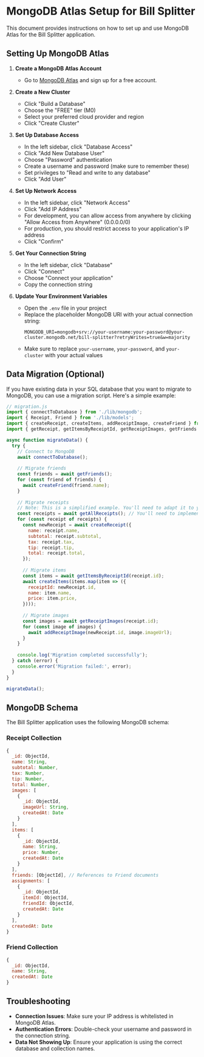 # MongoDB Atlas Setup for Bill Splitter

This document provides instructions on how to set up and use MongoDB Atlas for the Bill Splitter application.

## Setting Up MongoDB Atlas

1. **Create a MongoDB Atlas Account**
   - Go to [MongoDB Atlas](https://www.mongodb.com/cloud/atlas) and sign up for a free account.

2. **Create a New Cluster**
   - Click "Build a Database"
   - Choose the "FREE" tier (M0)
   - Select your preferred cloud provider and region
   - Click "Create Cluster"

3. **Set Up Database Access**
   - In the left sidebar, click "Database Access"
   - Click "Add New Database User"
   - Choose "Password" authentication
   - Create a username and password (make sure to remember these)
   - Set privileges to "Read and write to any database"
   - Click "Add User"

4. **Set Up Network Access**
   - In the left sidebar, click "Network Access"
   - Click "Add IP Address"
   - For development, you can allow access from anywhere by clicking "Allow Access from Anywhere" (0.0.0.0/0)
   - For production, you should restrict access to your application's IP address
   - Click "Confirm"

5. **Get Your Connection String**
   - In the left sidebar, click "Database"
   - Click "Connect"
   - Choose "Connect your application"
   - Copy the connection string

6. **Update Your Environment Variables**
   - Open the `.env` file in your project
   - Replace the placeholder MongoDB URI with your actual connection string:
     ```
     MONGODB_URI=mongodb+srv://your-username:your-password@your-cluster.mongodb.net/bill-splitter?retryWrites=true&w=majority
     ```
   - Make sure to replace `your-username`, `your-password`, and `your-cluster` with your actual values

## Data Migration (Optional)

If you have existing data in your SQL database that you want to migrate to MongoDB, you can use a migration script. Here's a simple example:

```javascript
// migration.js
import { connectToDatabase } from './lib/mongodb';
import { Receipt, Friend } from './lib/models';
import { createReceipt, createItems, addReceiptImage, createFriend } from './lib/mongodb-db';
import { getReceipt, getItemsByReceiptId, getReceiptImages, getFriends } from './lib/db';

async function migrateData() {
  try {
    // Connect to MongoDB
    await connectToDatabase();
    
    // Migrate friends
    const friends = await getFriends();
    for (const friend of friends) {
      await createFriend(friend.name);
    }
    
    // Migrate receipts
    // Note: This is a simplified example. You'll need to adapt it to your specific data structure
    const receipts = await getAllReceipts(); // You'll need to implement this function
    for (const receipt of receipts) {
      const newReceipt = await createReceipt({
        name: receipt.name,
        subtotal: receipt.subtotal,
        tax: receipt.tax,
        tip: receipt.tip,
        total: receipt.total,
      });
      
      // Migrate items
      const items = await getItemsByReceiptId(receipt.id);
      await createItems(items.map(item => ({
        receiptId: newReceipt.id,
        name: item.name,
        price: item.price,
      })));
      
      // Migrate images
      const images = await getReceiptImages(receipt.id);
      for (const image of images) {
        await addReceiptImage(newReceipt.id, image.imageUrl);
      }
    }
    
    console.log('Migration completed successfully');
  } catch (error) {
    console.error('Migration failed:', error);
  }
}

migrateData();
```

## MongoDB Schema

The Bill Splitter application uses the following MongoDB schema:

### Receipt Collection

```javascript
{
  _id: ObjectId,
  name: String,
  subtotal: Number,
  tax: Number,
  tip: Number,
  total: Number,
  images: [
    {
      _id: ObjectId,
      imageUrl: String,
      createdAt: Date
    }
  ],
  items: [
    {
      _id: ObjectId,
      name: String,
      price: Number,
      createdAt: Date
    }
  ],
  friends: [ObjectId], // References to Friend documents
  assignments: [
    {
      _id: ObjectId,
      itemId: ObjectId,
      friendId: ObjectId,
      createdAt: Date
    }
  ],
  createdAt: Date
}
```

### Friend Collection

```javascript
{
  _id: ObjectId,
  name: String,
  createdAt: Date
}
```

## Troubleshooting

- **Connection Issues**: Make sure your IP address is whitelisted in MongoDB Atlas.
- **Authentication Errors**: Double-check your username and password in the connection string.
- **Data Not Showing Up**: Ensure your application is using the correct database and collection names. 